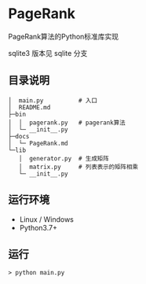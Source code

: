 # PageRank

PageRank算法的Python标准库实现

sqlite3 版本见 sqlite 分支

## 目录说明

```shell
│  main.py          # 入口
│  README.md
├─bin
│  │  pagerank.py   # pagerank算法
│  └─ __init__.py
├─docs
│  └─ PageRank.md
└─lib
   │  generator.py  # 生成矩阵
   │  matrix.py     # 列表表示的矩阵相乘
   └─ __init__.py
```

## 运行环境

- Linux / Windows
- Python3.7+

## 运行

```shell
> python main.py
```
